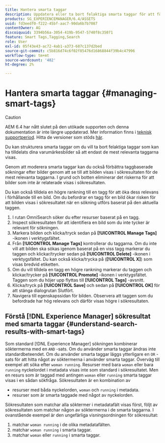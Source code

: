 ```yaml
---
title: Hantera smarta taggar
description: Uppdatera eller ta bort felaktiga smarta taggar för att förbättra taggarnas relevans
products: SG_EXPERIENCEMANAGER/6.4/ASSETS
uuid: fd3eedf0-f222-45bf-aac7-90da6b7b7087
contentOwner: AG
discoiquuid: 3394b56a-3054-419b-9547-5740f8c35071
feature: Smart Tags,Tagging,Search
role: User
exl-id: 05f43e43-ac72-4ab1-a373-687c137d2bed
source-git-commit: c5b816d74c6f02f85476d16868844f39b4c47996
workflow-type: tm+mt
source-wordcount: '482'
ht-degree: 2%

---
```


# Hantera smarta taggar {#managing-smart-tags}

>[!CAUTION]
>
>AEM 6.4 har nått slutet på den utökade supporten och denna dokumentation är inte längre uppdaterad. Mer information finns i [teknisk supportperiod](https://helpx.adobe.com/support/programs/eol-matrix.html). Hitta de versioner som stöds [här](https://experienceleague.adobe.com/docs/).

Du kan strukturera smarta taggar om du vill ta bort felaktiga taggar som kan ha tilldelats dina varumärkesbilder så att endast de mest relevanta taggarna visas.

Genom att moderera smarta taggar kan du också förbättra taggbaserade sökningar efter bilder genom att se till att bilden visas i sökresultaten för de mest relevanta taggarna. I grund och botten eliminerar det riskerna för att bilder som inte är relaterade visas i sökresultaten.

Du kan också tilldela en högre rankning till en tagg för att öka dess relevans i förhållande till en bild. Om du befordrar en tagg för en bild ökar risken för att bilden visas i sökresultatet när en sökning utförs baserat på den aktuella taggen.

1. I rutan OmniSearch söker du efter resurser baserat på en tagg.
1. Inspect sökresultaten för att identifiera en bild som du inte tycker är relevant för sökningen.
1. Markera bilden och klicka/tryck sedan på **[!UICONTROL Manage Tags]** -ikonen i verktygsfältet.
1. Från **[!UICONTROL Manage Tags]** kontrollerar du taggarna. Om du inte vill att bilden ska sökas igenom baserat på en viss tagg markerar du taggen och klickar/trycker sedan på **[!UICONTROL Delete]** -ikonen i verktygsfältet. Du kan också klicka/trycka på (**[!UICONTROL X]**) som visas bredvid etiketten.
1. Om du vill tilldela en tagg en högre rankning markerar du taggen och klickar/trycker på **[!UICONTROL Promote]** -ikonen i verktygsfältet. Taggen som du höjer upp flyttas till **[!UICONTROL Tags]** -avsnitt.
1. Klicka/tryck på **[!UICONTROL Save]** och sedan på **[!UICONTROL OK]** för att stänga dialogrutan Slutfört.
1. Navigera till egenskapssidan för bilden. Observera att taggen som du befordrade har hög relevans och därför visas högre i sökresultaten.

## Förstå [!DNL Experience Manager] sökresultat med smarta taggar {#understand-search-results-with-smart-tags}

Som standard [!DNL Experience Manager] sökningen kombinerar söktermerna med en `AND` -sats. Om du använder smarta taggar ändras inte standardbeteendet. Om du använder smarta taggar läggs ytterligare en `OR` -sats för att hitta något av söktermerna i använder smarta taggar. Överväg till exempel att söka efter `woman running`. Resurser med bara `woman` eller bara `running` nyckelordet i metadata visas inte som standard i sökresultatet. Men en resurs som är taggad med antingen `woman` eller `running` smarta taggar visas i en sådan sökfråga. Sökresultaten är en kombination av

* resurser med båda nyckelorden, `woman` och `running` i metadata.
* resurser som är smarta taggade med något av nyckelorden.

Sökresultaten som matchar alla söktermer i metadatafält visas först, följt av sökresultaten som matchar någon av söktermerna i de smarta taggarna. I ovanstående exempel är den ungefärliga visningsordningen för sökresultat:

1. matchar `woman running` i de olika metadatafälten.
1. matchar `woman running` i smarta taggar.
1. matchar `woman` eller `running` i smarta taggar.
